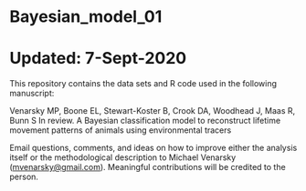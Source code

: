 # Bayesian_model_01
# Updated: 7-Sept-2020

This repository contains the data sets and R code used in the following manuscript:

  Venarsky MP, Boone EL, Stewart-Koster B, Crook DA, Woodhead J, Maas R, Bunn S In review. A Bayesian classification model to reconstruct lifetime movement patterns 
  of animals using environmental tracers 

Email questions, comments, and ideas on how to improve either the analysis itself or the methodological description to Michael Venarsky
(mvenarsky@gmail.com). Meaningful contributions will be credited to the person.  
